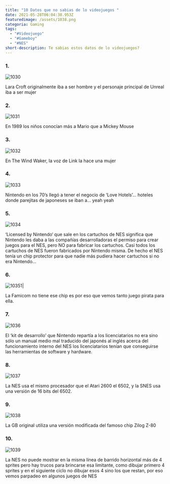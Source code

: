 ```yaml
---
title: "10 Datos que no sabias de lo videojuegos "
date: 2021-05-28T06:04:38.953Z
featuredimage: /assets/1038.png
categoria: Gaming
tags:
  - "#Videojuego"
  - "#Gameboy"
  - "#NES"
short-description: Te sabias estos datos de lo videojuegos?
---
```

### 1.

![1030](/assets/1030.jpg "1030")

Lara Croft originalmente iba a ser hombre y el personaje principal de Unreal iba a ser mujer

### 2.

![1031](/assets/1031.jpg "1031")

En 1989 los niños conocían más a Mario que a Mickey Mouse

### 3.

![1032](/assets/1032.jpg "1032")

En The Wind Waker, la voz de Link la hace una mujer

### 4.

![1033](/assets/1033.jpg "1033")

Nintendo en los 70’s llegó a tener el negocio de ‘Love Hotels’… hoteles donde parejitas de japoneses se iban a… yeah yeah

### 5.

![1034](/assets/1034.png "1034")

‘Licensed by Nintendo‘ que sale en los cartuchos de NES significa que Nintendo les daba a las compañías desarrolladoras el permiso para crear juegos para el NES, pero NO para fabricar los cartuchos. Casi todos los cartuchos de NES fueron fabricados por Nintendo misma. De hecho el NES tenía un chip protector para que nadie más pudiera hacer cartuchos si no era Nintendo…

### 6.

![10351|](/assets/1035.jpg "1035")

La Famicom no tiene ese chip es por eso que vemos tanto juego pirata para ella.

### 7.

![1036](/assets/1036.jpg "1036")

El ‘kit de desarrollo’ que Nintendo repartía a los licenciatarios no era sino sólo un manual medio mal traducido del japonés al inglés acerca del funcionamiento interno del NES  los licenciatarios tenían que conseguirse las herramientas de software y hardware.

### 8.

![1037](/assets/1037.png "1037")

La NES usa el mismo procesador que el Atari 2600 el 6502, y la SNES usa una versión de 16 bits del 6502.

### 9.

![1038](/assets/1038.png "1038")

La GB original utiliza una versión modificada del famoso chip Zilog Z-80

### 10.

![1039](/assets/1037.png "1039")

La NES no puede mostrar en la misma línea de barrido horizontal más de 4 sprites pero hay trucos para brincarse esa limitante, como dibujar primero 4 sprites y en el siguiente ciclo no dibujar esos 4 sino los que restan, por eso vemos parpadeo en algunos juegos de NES